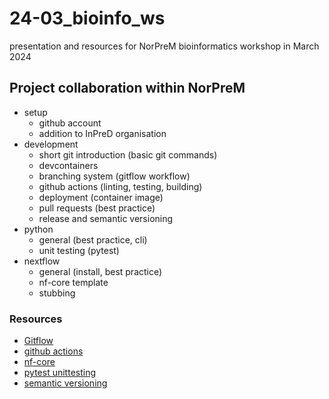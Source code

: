 # 24-03_bioinfo_ws

presentation and resources for NorPreM bioinformatics workshop in March 2024

## Project collaboration within NorPreM

- setup
  - github account
  - addition to InPreD organisation
- development
  - short git introduction (basic git commands)
  - devcontainers
  - branching system (gitflow workflow)
  - github actions (linting, testing, building)
  - deployment (container image)
  - pull requests (best practice)
  - release and semantic versioning
- python
  - general (best practice, cli)
  - unit testing (pytest)
- nextflow
  - general (install, best practice)
  - nf-core template
  - stubbing

### Resources

- [Gitflow](https://www.atlassian.com/git/tutorials/comparing-workflows/gitflow-workflow)
- [github actions](https://docs.github.com/en/actions/learn-github-actions/understanding-github-actions)
- [nf-core](https://nf-co.re/)
- [pytest unittesting](https://www.datacamp.com/tutorial/pytest-tutorial-a-hands-on-guide-to-unit-testing)
- [semantic versioning](https://semver.org/)

